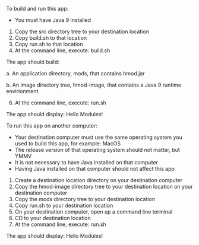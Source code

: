 To build and run this app:

- You must have Java 9 installed

1. Copy the src directory tree to your destination location
2. Copy build.sh to that location
3. Copy run.sh to that location
4. At the command line, execute: build.sh

The app should build:

a. An application directory, mods, that contains hmod.jar

b. An image directory tree, hmod-image, that contains a Java 9 runtime envirionment

6. At the command line, execute: run.sh

The app should display: Hello Modules!

To run this app on another computer:

- Your destination computer must use the same operating system you used to build this app, for example:  MacOS
- The release version of that operating system should not matter, but YMMV
- It is not necessary to have Java installed on that computer
- Having Java installed on that computer should not affect this app

1. Create a destination location directory on your destination computer
2. Copy the hmod-image directory tree to your destination location on your destination computer
3. Copy the mods directory tree to your destination location
4. Copy run.sh to your destination location
5. On your destination computer, open up a command line terminal
6. CD to your destination location
7. At the command line, execute: run.sh

The app should display: Hello Modules!
